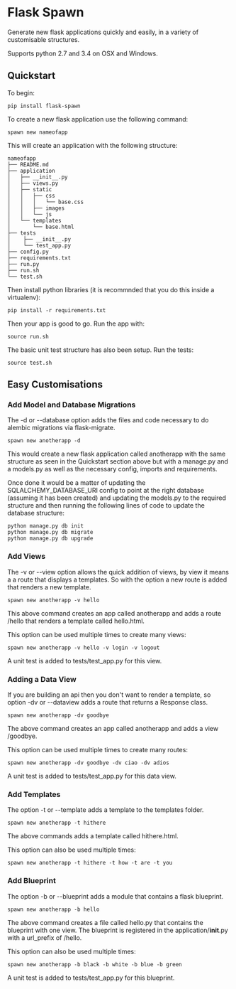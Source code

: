 # Flask Spawn
Generate new flask applications quickly and easily, in a variety of customisable structures.

Supports python 2.7 and 3.4 on OSX and Windows.

## Quickstart

To begin:

```
pip install flask-spawn
```

To create a new flask application use the following command:

```
spawn new nameofapp
```

This will create an application with the following structure:

```
nameofapp
├── README.md
├── application
│   ├── __init__.py
│   ├── views.py
│   ├── static
│   │   ├── css
│   │   │   └── base.css
│   │   ├── images
│   │   └── js
│   └── templates
│       └── base.html
├── tests
│    ├── __init__.py
│    └── test_app.py
├── config.py
├── requirements.txt
├── run.py
├── run.sh
└── test.sh
```

Then install python libraries (it is recommnded that you do this inside a virtualenv):

```
pip install -r requirements.txt
```
Then your app is good to go. Run the app with:

```
source run.sh
```
The basic unit test structure has also been setup. Run the tests:

```
source test.sh
```

## Easy Customisations

### Add Model and Database Migrations

The -d or --database option adds the files and code necessary to do alembic migrations via flask-migrate.

```
spawn new anotherapp -d
```
This would create a new flask application called anotherapp with the same structure as seen in the Quickstart section above but with a manage.py and a models.py as well as the necessary config, imports and  requirements.

Once done it would be a matter of updating the SQLALCHEMY_DATABASE_URI config to point at the right database (assuming it has been created) and updating the models.py to the required structure and then running the following lines of code to update the database structure:

```
python manage.py db init
python manage.py db migrate
python manage.py db upgrade
```

### Add Views

The -v or --view option allows the quick addition of views, by view it means a
a route that displays a templates. So with the option a new route is added that renders a new template.

```
spawn new anotherapp -v hello
```
This above command creates an app called anotherapp and adds a route /hello that renders a template called hello.html.

This option can be used multiple times to create many views:
```
spawn new anotherapp -v hello -v login -v logout
```
A unit test is added to tests/test_app.py for this view.

### Adding a Data View

If you are building an api then you don't want to render a template, so option
-dv or --dataview adds a route that returns a Response class.
```
spawn new anotherapp -dv goodbye
```
The above command creates an app called anotherapp and adds a view /goodbye.

This option can be used multiple times to create many routes:
```
spawn new anotherapp -dv goodbye -dv ciao -dv adios
```
A unit test is added to tests/test_app.py for this data view.

### Add Templates

The option -t or --template adds a template to the templates folder.
```
spawn new anotherapp -t hithere
```
The above commands adds a template called hithere.html.

This option can also be used multiple times:
```
spawn new anotherapp -t hithere -t how -t are -t you
```

### Add Blueprint

The option -b or --blueprint adds a module that contains a flask blueprint.
```
spawn new anotherapp -b hello
```
The above command creates a file called hello.py that contains the blueprint with one view. The blueprint is registered in the application/__init__.py with a url_prefix of /hello.

This option can also be used multiple times:
```
spawn new anotherapp -b black -b white -b blue -b green
```
A unit test is added to tests/test_app.py for this blueprint.
